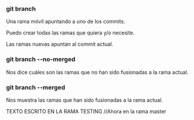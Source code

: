 ### git branch
Una rama móvil apuntando a uno de los commits.


Puedo crear todas las ramas que quiera y/o necesite.

Las ramas nuevas apuntan al commit actual.

### git branch --no-merged
Nos dice cuáles son las ramas que no han sido fusionadas a la rama actual.

### git branch --merged
Nos muestra las ramas que han sido fusionadas a la rama actual.

TEXTO ESCRITO EN LA RAMA TESTING //Ahora en la rama master
